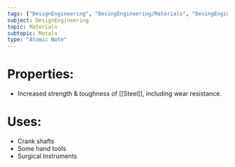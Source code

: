 ```yaml
---
tags: ["DesignEngineering", "DesingEngineering/Materials", "DesingEngineering/Materials/Metals", "DesingEngineering/Materials/Metals/Elements"]
subject: DesignEngineering
topic: Materials
subtopic: Metals
type: "Atomic Note"
---
```


# Properties:
 - Increased strength & toughness of [[Steel]], including wear resistance.
# Uses:
 - Crank shafts
 - Some hand tools
 - Surgical Instruments